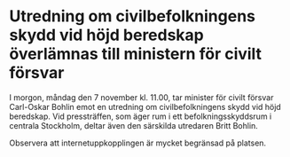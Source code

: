 # Utredning om civilbefolkningens skydd vid höjd beredskap överlämnas till ministern för civilt försvar

I morgon, måndag den 7 november kl. 11.00, tar minister för civilt försvar Carl-Oskar Bohlin emot en utredning om civilbefolkningens skydd vid höjd beredskap. Vid pressträffen, som äger rum i ett befolkningsskyddsrum i centrala Stockholm, deltar även den särskilda utredaren Britt Bohlin.

Observera att internetuppkopplingen är mycket begränsad på platsen.
